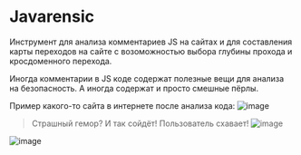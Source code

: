 # Javarensic
Инструмент для анализа комментариев JS на сайтах и для составления карты переходов на сайте с возоможностью выбора глубины прохода и кросдоменного перехода.

Иногда комментарии в JS коде содержат полезные вещи для анализа на безопасность. А иногда содержат и просто смешные пёрлы.

Пример какого-то сайта в интернете после анализа кода:
![image](https://github.com/BCanary/Javarensic/assets/59798021/64b8c9be-ab07-4080-9fa7-555a56ec1aeb)
> Страшный гемор? И так сойдёт! Пользователь схавает! 
![image](https://github.com/BCanary/Javarensic/assets/59798021/6251eec7-f33f-4038-881b-68a51699a476)

![image](https://github.com/BCanary/Javarensic/assets/59798021/b974c1c1-6569-44f8-b0e5-dbe8bc61154a)
